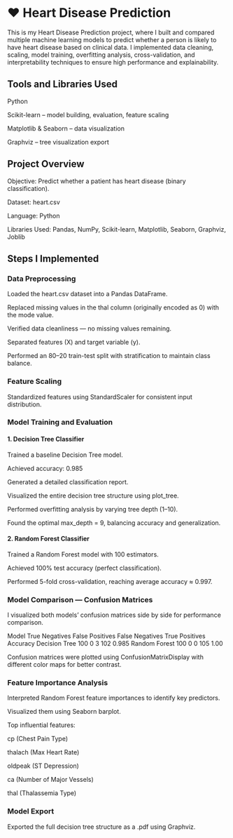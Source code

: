 # ❤️ Heart Disease Prediction

This is my Heart Disease Prediction project, where I built and compared multiple machine learning models to predict whether a person is likely to have heart disease based on clinical data.
I implemented data cleaning, scaling, model training, overfitting analysis, cross-validation, and interpretability techniques to ensure high performance and explainability.

## Tools and Libraries Used

Python

Scikit-learn – model building, evaluation, feature scaling

Matplotlib & Seaborn – data visualization

Graphviz – tree visualization export



## Project Overview

Objective: Predict whether a patient has heart disease (binary classification).

Dataset: heart.csv

Language: Python

Libraries Used: Pandas, NumPy, Scikit-learn, Matplotlib, Seaborn, Graphviz, Joblib

## Steps I Implemented
### Data Preprocessing

Loaded the heart.csv dataset into a Pandas DataFrame.

Replaced missing values in the thal column (originally encoded as 0) with the mode value.

Verified data cleanliness — no missing values remaining.

Separated features (X) and target variable (y).

Performed an 80–20 train-test split with stratification to maintain class balance.

### Feature Scaling
Standardized features using StandardScaler for consistent input distribution.

### Model Training and Evaluation
#### 1. Decision Tree Classifier

Trained a baseline Decision Tree model.

Achieved accuracy: 0.985

Generated a detailed classification report.

Visualized the entire decision tree structure using plot_tree.

Performed overfitting analysis by varying tree depth (1–10).

Found the optimal max_depth = 9, balancing accuracy and generalization.

#### 2. Random Forest Classifier

Trained a Random Forest model with 100 estimators.

Achieved 100% test accuracy (perfect classification).

Performed 5-fold cross-validation, reaching average accuracy ≈ 0.997.

### Model Comparison — Confusion Matrices

I visualized both models’ confusion matrices side by side for performance comparison.

Model	True Negatives	False Positives	False Negatives	True Positives	Accuracy
Decision Tree	100	0	3	102	0.985
Random Forest	100	0	0	105	1.00

Confusion matrices were plotted using ConfusionMatrixDisplay with different color maps for better contrast.

### Feature Importance Analysis

Interpreted Random Forest feature importances to identify key predictors.

Visualized them using Seaborn barplot.

Top influential features:

cp (Chest Pain Type)

thalach (Max Heart Rate)

oldpeak (ST Depression)

ca (Number of Major Vessels)

thal (Thalassemia Type)

### Model Export

Exported the full decision tree structure as a .pdf using Graphviz.
